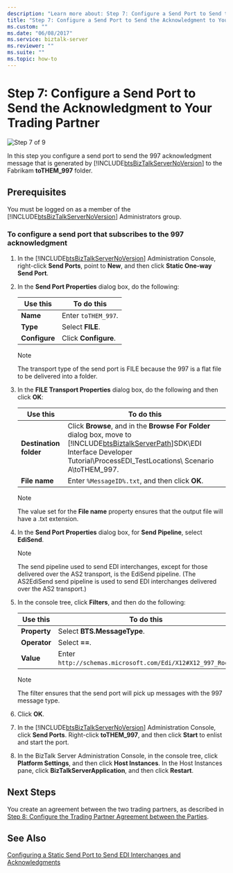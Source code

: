 ```yaml
---
description: "Learn more about: Step 7: Configure a Send Port to Send the Acknowledgment to Your Trading Partner"
title: "Step 7: Configure a Send Port to Send the Acknowledgment to Your Trading Partner"
ms.custom: ""
ms.date: "06/08/2017"
ms.service: biztalk-server
ms.reviewer: ""
ms.suite: ""
ms.topic: how-to
---
```

# Step 7: Configure a Send Port to Send the Acknowledgment to Your Trading Partner
![Step 7 of 9](../adapters-and-accelerators/wcf-lob-adapter-sdk/media/step-7of9.gif "Step_7of9")  

 In this step you configure a send port to send the 997 acknowledgment message that is generated by [!INCLUDE[btsBizTalkServerNoVersion](../includes/btsbiztalkservernoversion-md.md)] to the Fabrikam **toTHEM_997** folder.  

## Prerequisites  
 You must be logged on as a member of the [!INCLUDE[btsBizTalkServerNoVersion](../includes/btsbiztalkservernoversion-md.md)] Administrators group.  

### To configure a send port that subscribes to the 997 acknowledgment  

1. In the [!INCLUDE[btsBizTalkServerNoVersion](../includes/btsbiztalkservernoversion-md.md)] Administration Console, right-click **Send Ports**, point to **New**, and then click **Static One-way Send Port**.  

2. In the **Send Port Properties** dialog box, do the following:  

   |Use this|To do this|  
   |--------------|----------------|  
   |**Name**|Enter `toTHEM_997`.|  
   |**Type**|Select **FILE**.|  
   |**Configure**|Click **Configure**.|  

   > [!NOTE]
   >  The transport type of the send port is FILE because the 997 is a flat file to be delivered into a folder.  

3. In the **FILE Transport Properties** dialog box, do the following and then click **OK**:  


   |        Use this        |                                                                                                              To do this                                                                                                              |
   |------------------------|--------------------------------------------------------------------------------------------------------------------------------------------------------------------------------------------------------------------------------------|
   | **Destination folder** | Click **Browse**, and in the **Browse For Folder** dialog box, move to [!INCLUDE[btsBiztalkServerPath](../includes/btsbiztalkserverpath-md.md)]SDK\EDI Interface Developer Tutorial\ProcessEDI_TestLocations\ Scenario A\toTHEM_997. |
   |     **File name**      |                                                                                           Enter `%MessageID%.txt`, and then click **OK**.                                                                                            |

   > [!NOTE]
   >  The value set for the **File name** property ensures that the output file will have a .txt extension.  

4. In the **Send Port Properties** dialog box, for **Send Pipeline**, select **EdiSend**.  

   > [!NOTE]
   >  The send pipeline used to send EDI interchanges, except for those delivered over the AS2 transport, is the EdiSend pipeline. (The AS2EdiSend send pipeline is used to send EDI interchanges delivered over the AS2 transport.)  

5. In the console tree, click **Filters**, and then do the following:  


   |   Use this   |                           To do this                           |
   |--------------|----------------------------------------------------------------|
   | **Property** |                  Select **BTS.MessageType**.                   |
   | **Operator** |                         Select **==**.                         |
   |  **Value**   | Enter `http://schemas.microsoft.com/Edi/X12#X12_997_Root`. |

   > [!NOTE]
   >  The filter ensures that the send port will pick up messages with the 997 message type.  

6. Click **OK**.  

7. In the [!INCLUDE[btsBizTalkServerNoVersion](../includes/btsbiztalkservernoversion-md.md)] Administration Console, click **Send Ports**. Right-click **toTHEM_997**, and then click **Start** to enlist and start the port.  

8. In the BizTalk Server Administration Console, in the console tree, click **Platform Settings**, and then click **Host Instances**. In the Host Instances pane, click **BizTalkServerApplication**, and then click **Restart**.  

## Next Steps  
 You create an agreement between the two trading partners, as described in [Step 8: Configure the Trading Partner Agreement between the Parties](../core/step-8-configure-the-trading-partner-agreement-between-the-parties.md).  

## See Also  
 [Configuring a Static Send Port to Send EDI Interchanges and Acknowledgments](../core/configuring-a-static-send-port-to-send-edi-interchanges-and-acknowledgments.md)
